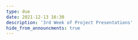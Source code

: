 ```yaml
---
type: due
date: 2021-12-13 16:30
description: '3rd Week of Project Presentations'
hide_from_announcments: true
---
```

